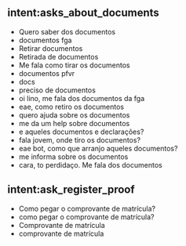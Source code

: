 ## intent:asks_about_documents
- Quero saber dos documentos
- documentos fga
- Retirar documentos
- Retirada de documentos
- Me fala como tirar os documentos
- documentos pfvr
- docs
- preciso de documentos
- oi lino, me fala dos documentos da fga
- eae, como retiro os documentos
- quero ajuda sobre os documentos 
- me da um help sobre documentos
- e aqueles documentos e declarações?
- fala jovem, onde tiro os documentos?
- eae bot, como que arranjo aqueles documentos?
- me informa sobre os documentos
- cara, to perdidaço. Me fala dos documentos

## intent:ask_register_proof
- Como pegar o comprovante de matrícula?
- como pegar o comprovante de matrícula?
- Comprovante de matrícula
- comprovante de matrícula